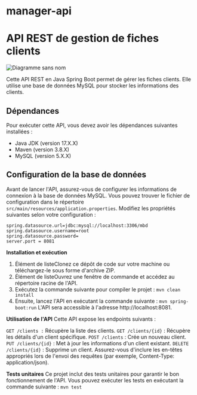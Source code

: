 # manager-api
# API REST de gestion de fiches clients
![Diagramme sans nom](https://github.com/LYAG/manager-api/assets/31630722/f5e85ba9-578f-4557-a757-5580f6986c3c)

Cette API REST en Java Spring Boot permet de gérer les fiches clients. Elle utilise une base de données MySQL pour stocker les informations des clients.

## Dépendances

Pour exécuter cette API, vous devez avoir les dépendances suivantes installées :

- Java JDK (version 17.X.X)
- Maven (version 3.8.X)
- MySQL (version 5.X.X)

## Configuration de la base de données

Avant de lancer l'API, assurez-vous de configurer les informations de connexion à la base de données MySQL. Vous pouvez trouver le fichier de configuration dans le répertoire `src/main/resources/application.properties`. Modifiez les propriétés suivantes selon votre configuration :

```properties
spring.datasource.url=jdbc:mysql://localhost:3306/mbd
spring.datasource.username=root
spring.datasource.password=
server.port = 8081
```

**Installation et exécution**

1. Élément de listeClonez ce dépôt de code sur votre machine ou téléchargez-le sous forme d'archive ZIP.
2. Élément de listeOuvrez une fenêtre de commande et accédez au répertoire racine de l'API.
3. Exécutez la commande suivante pour compiler le projet :
```mvn clean install```
4. Ensuite, lancez l'API en exécutant la commande suivante :
```mvn spring-boot:run```
L'API sera accessible à l'adresse http://localhost:8081.

**Utilisation de l'API**
Cette API expose les endpoints suivants :

```GET /clients :``` Récupère la liste des clients.
```GET /clients/{id}``` : Récupère les détails d'un client spécifique.
```POST /clients``` : Crée un nouveau client.
```PUT /clients/{id}``` : Met à jour les informations d'un client existant.
```DELETE /clients/{id}``` : Supprime un client.
Assurez-vous d'inclure les en-têtes appropriés lors de l'envoi des requêtes (par exemple, Content-Type: application/json).

**Tests unitaires**
Ce projet inclut des tests unitaires pour garantir le bon fonctionnement de l'API. Vous pouvez exécuter les tests en exécutant la commande suivante :
`mvn test`
